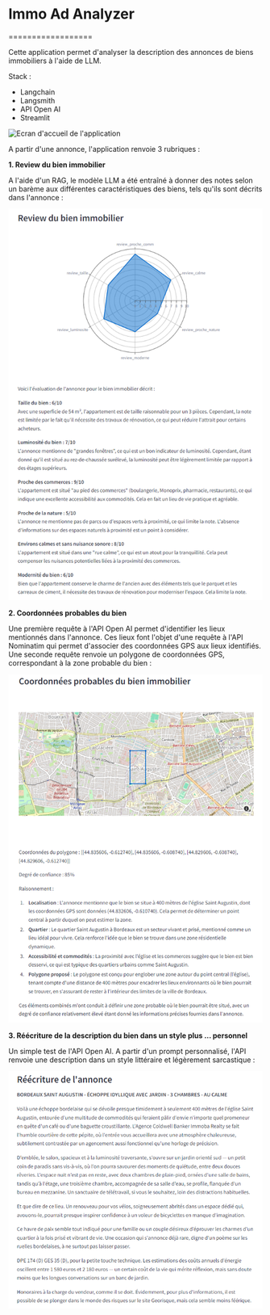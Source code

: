 # Immo Ad Analyzer
==================

Cette application permet d'analyser la description des annonces de biens immobiliers à l'aide de LLM.

Stack : 
- Langchain
- Langsmith
- API Open AI
- Streamlit

![Ecran d'accueil de l'application](resources/immo_home.png)

A partir d'une annonce, l'application renvoie 3 rubriques : 

**1. Review du bien immobilier**

A l'aide d'un RAG, le modèle LLM a été entraîné à donner des notes selon un barème aux différentes caractéristiques des biens, tels qu'ils sont décrits dans l'annonce : 

![Review d'une annonce immobilière](resources/immo_review.png)

**2. Coordonnées probables du bien**

Une première requête à l'API Open AI permet d'identifier les lieux mentionnés dans l'annonce.
Ces lieux font l'objet d'une requête à l'API Nominatim qui permet d'associer des coordonnées GPS aux lieux identifiés.
Une seconde requête renvoie un polygone de coordonnées GPS, correspondant à la zone probable du bien : 

![Coordonnées probables du bien immobilier](resources/immo_gps.png)

**3. Réécriture de la description du bien dans un style plus ... personnel**

Un simple test de l'API Open AI.
A partir d'un prompt personnalisé, l'API renvoie une description dans un style littéraire et légèrement sarcastique : 

![Réécriture de l'annonce](resources/immo_rewrite.png)